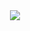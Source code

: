 <!DOCTYPE html>
<html>
    <head></head>
    <body>
        <div style="text-align:center;">
            <!-- Image Map Generated by http://www.image-map.net/ -->
            <img src="2020-09-07.png" usemap="#image-map">
            <map name="image-map">
            <area target="" alt="Design for Final Project" title="Design for Final Project" href="" coords="" shape="rect">
            </map>
        </div>
    </body>
</html>
